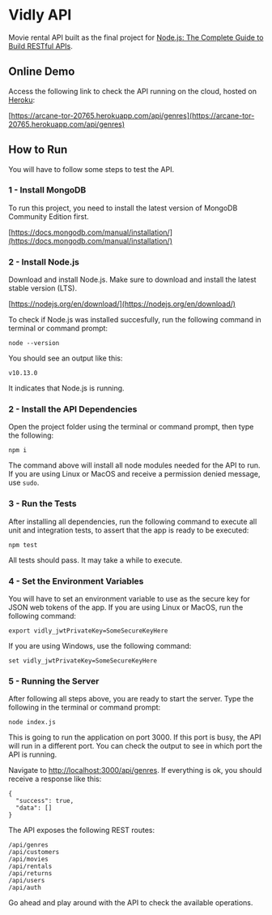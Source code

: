 # Vidly API

Movie rental API built as the final project for [Node.js: The Complete Guide to Build RESTful APIs](https://www.udemy.com/nodejs-master-class/).

## Online Demo

Access the following link to check the API running on the cloud, hosted on [Heroku](https://www.heroku.com/):

[https://arcane-tor-20765.herokuapp.com/api/genres](https://arcane-tor-20765.herokuapp.com/api/genres)

## How to Run

You will have to follow some steps to test the API.

### 1 - Install MongoDB

To run this project, you need to install the latest version of MongoDB Community Edition first.

[https://docs.mongodb.com/manual/installation/](https://docs.mongodb.com/manual/installation/)

### 2 - Install Node.js

Download and install Node.js. Make sure to download and install the latest stable version (LTS).

[https://nodejs.org/en/download/](https://nodejs.org/en/download/)

To check if Node.js was installed succesfully, run the following command in terminal or command prompt:

```node --version```

You should see an output like this:

```v10.13.0```

It indicates that Node.js is running.

### 2 - Install the API Dependencies

Open the project folder using the terminal or command prompt, then type the following:

```npm i```

The command above will install all node modules needed for the API to run. If you are using Linux or MacOS and receive a permission denied message, use ```sudo```.

### 3 - Run the Tests

After installing all dependencies, run the following command to execute all unit and integration tests, to assert that the app is ready to be executed:

```npm test```

All tests should pass. It may take a while to execute.

### 4 - Set the Environment Variables

You will have to set an environment variable to use as the secure key for JSON web tokens of the app. If you are using Linux or MacOS, run the following command:

```export vidly_jwtPrivateKey=SomeSecureKeyHere```

If you are using Windows, use the following command:

```set vidly_jwtPrivateKey=SomeSecureKeyHere```

### 5 - Running the Server

After following all steps above, you are ready to start the server. Type the following in the terminal or command prompt:

```node index.js```

This is going to run the application on port 3000. If this port is busy, the API will run in a different port. You can check the output to see in which port the API is running.

Navigate to [http://localhost:3000/api/genres](http://localhost:3000/api/genres). If everything is ok, you should receive a response like this:

```
{
  "success": true,
  "data": []
}
```

The API exposes the following REST routes:

```
/api/genres
/api/customers
/api/movies
/api/rentals
/api/returns
/api/users
/api/auth
```

Go ahead and play around with the API to check the available operations.
